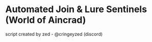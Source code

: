 # Automated Join & Lure Sentinels (World of Aincrad)

script created by zed - @cringeyzed (discord)

